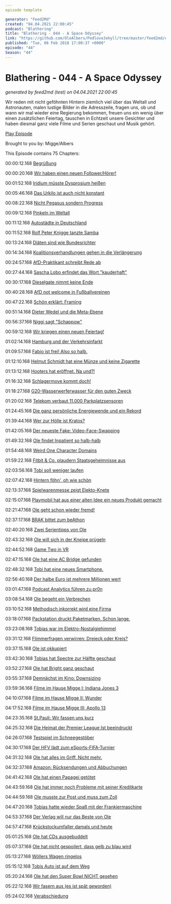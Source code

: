 ```yaml
---
episode template

generator: "Feed2Md"
created: "04.04.2021 22:00:45"
podcast: "Blathering"
title: "Blathering - 044 - A Space Odyssey"
link: "https://github.com/OleAlbers/PodloveJekyll/tree/master/feed2md/example/export/seasons/3/2018/2/Blathering - 044 - A Space Odyssey.md"
published: "Tue, 06 Feb 2018 17:00:37 +0000"
episode: "44"
Season: "44"
---
```


# Blathering - 044 - A Space Odyssey
_generated by feed2md (test) on 04.04.2021 22:00:45_

Wir reden mit nicht geföhnten Hintern ziemlich viel über das Weltall und Astronauten, malen lustige Bilder in die Adresszeile, fragen uns, ob und wann wir mal wieder eine Regierung bekommen, freuen uns ein wenig über einen zusätzlichen Feiertag, tauschen in Echtzeit unsere Gesichter und haben diesmal ganz viele Filme und Serien geschaut und Musik gehört.

[Play Episode](https://www.blathering.de/podlove/file/411/s/feed/c/mp3/blathering_044.mp3)

Brought to you by: Migge/Albers

This Episode contains 75 Chapters:


00:00:12.168 [Begrüßung]()

00:00:20.168 [Wir haben einen neuen Follower/Hörer!](https://www.zerberus-racing.de/)

00:01:52.168 [Iridium müsste Dysprosium heißen](https://cre.fm/cre214-satellitentelefonie)

00:05:46.168 [Das Urkilo ist auch nicht konstant](https://www.youtube.com/watch?v=SmSJXC6_qQ8)

00:08:22.168 [Nicht Pegasus sondern Progress](https://de.wikipedia.org/wiki/Progress)

00:09:12.168 [Pinkeln im Weltall](https://gizmodo.com/we-chatted-with-an-astronaut-about-showering-farting-1794538749)

00:11:12.168 [Autostädte in Deutschland]()

00:11:52.168 [Rolf Peter Knigge tanzte Samba](https://www.youtube.com/watch?v=dt89hkzBYTY)

00:13:24.168 [Diäten sind wie Bundesrichter](https://www.bundestag.de/service/glossar/glossar/D/diaeten/245378)

00:14:34.168 [Koalitionsverhandlungen gehen in die Verlängerung](https://www.kuechenstud.io/lagedernation/2018/02/03/ldn085-koalitionsvertrag-familiennachzug-einkommensverteilung-pisa-test/?t=14:11,23:06)

00:24:57.168 [AfD-Praktikant schreibt Rede ab](https://netzpolitik.org/2018/karaoke-im-landtag-wie-ein-afd-politiker-einen-artikel-von-uns-als-seine-eigene-rede-verkaufte/)

00:27:44.168 [Sascha Lobo erfindet das Wort "kauderhaft"](http://www.spiegel.de/netzwelt/web/volker-kauder-und-die-digitalisierung-jahrelang-taub-gestellt-kolumne-a-1190731.html)

00:30:17.168 [Dieselgate nimmt keine Ende](http://www.spektrum.de/news/skandal-oder-normal/1536637)

00:40:28.168 [AfD not welcome in Fußballvereinen](http://www.sueddeutsche.de/sport/fussballvs-afd-in-den-fussballverein-darf-nicht-jeder-rein-1.3842853)

00:47:22.168 [Schön erklärt: Framing](https://www.volksverpetzer.de/hintergrund/framing-asyl-hartz4/)

00:51:14.168 [Dieter Wedel und die Meta-Ebene](http://www.zeit.de/kultur/film/2018-01/dieter-wedel-vorwuerfe-zeit-magazin-verjaehrung)

00:56:37.168 [Niggi sagt "Schappow"](https://twitter.com/tmigge/status/956527445318033409)

00:59:12.168 [Wir kriegen einen neuen Feiertag!](https://www.abendblatt.de/hamburg/article213255661/Neuer-Feiertag-fuer-Hamburg-Abstimmung-im-Fruehjahr-geplant.html)

01:02:14.168 [Hamburg und der Verkehrsinfarkt](https://www.mopo.de/hamburg/hilfe--mein-viertel-platzt--hamburg-droht-der-verkehrs-infarkt-29266136)

01:09:57.168 [Fabio ist frei! Also so halb.](https://daserste.ndr.de/panorama/aktuell/G20-Haftbefehl-gegen-Fabio-V-aufgehoben,gzwanzig360.html)

01:12:10.168 [Helmut Schmidt hat eine Münze und keine Zigarette](http://sz-magazin.sueddeutsche.de/texte/anzeigen/46792/Typisch-deutsche-Geste)

01:13:12.168 [Hooters hat eröffnet. Na und?!](https://www.abendblatt.de/hamburg/article213038903/Hooters-verschiebt-Eroeffnung-an-der-Reeperbahn-erneut.html)

01:16:32.168 [Schlagermove kommt doch!](https://www.abendblatt.de/hamburg/article213287181/Entscheidung-Der-Schlagermove-bleibt-in-Hamburg.html)

01:18:27.168 [G20-Wasserwerferwasser für den guten Zweck](https://twitter.com/stammtischphilo/status/956805518760333313)

01:20:02.168 [Telekom verbaut  11.000 Parkplatzsensoren](https://www.golem.de/news/hamburg-sensoren-melden-freie-parkplaetze-1801-132484.html)

01:24:45.168 [Die ganz persönliche Energiewende und ein Rekord](http://www.cleanelectric.de/ioniq-rekordfahrt/)

01:39:44.168 [Wer zur Hölle ist Kratos?](https://www.youtube.com/watch?v=jCB36uNrZ9I)

01:42:05.168 [Der neueste Fake: Video-Face-Swapping](https://www.youtube.com/watch?v=6gT1H4oSzok)

01:49:32.168 [Ole findet Inpatient so halb-halb](https://www.youtube.com/watch?v=93tAD709NdU)

01:54:48.168 [Weird One Character Domains](https://ツ.ws/search?byChar=%F0%9F%8E%99)

01:59:22.168 [Fitbit & Co. plaudern Staatsgeheimnisse aus](https://www.washingtonpost.com/world/a-map-showing-the-users-of-fitness-devices-lets-the-world-see-where-us-soldiers-are-and-what-they-are-doing/2018/01/28/86915662-0441-11e8-aa61-f3391373867e_story.html)

02:03:56.168 [Tobi soll weniger laufen](https://www.theguardian.com/lifeandstyle/shortcuts/2018/jan/31/is-it-time-to-ditch-the-fitbit)

02:07:42.168 [Hintern föhn', oh wie schön](https://www.welt.de/wirtschaft/article172540260/Toilette-mit-Gesaessdusche-Das-Ende-vom-Klopapier.html)

02:13:37.168 [Spielwarenmesse zeigt Elekto-Knete](https://video.golem.de/audio-video/20548/wochenrueckblick-kw-05-2018.html)

02:15:07.168 [Playmobil hat aus einer alten Idee ein neues Produkt gemacht](https://www.youtube.com/watch?v=7YWTtCsvgvg)

02:21:47.168 [Ole geht schon wieder fremd!](http://nutflix.de/)

02:37:17.168 [BRAK bittet zum beAthon](https://www.lto.de/recht/juristen/b/beathon-anwaltspostfach-noch-mehr-sicherheitsluecken-bea-client-e2ee-verschluesselung-staatliche-ueberwachung/)

02:40:20.168 [Zwei Serientipps von Ole](https://en.wikipedia.org/wiki/Comedians_in_Cars_Getting_Coffee)

02:43:32.168 [Ole will sich in der Kneipe prügeln](https://www.youtube.com/watch?v=G1s1CaMK7AM)

02:44:52.168 [Game Two in VR](https://www.youtube.com/watch?v=sZlpIOUWf4g)

02:47:15.168 [Ole hat eine AC Bridge gefunden](https://twitter.com/stammtischphilo/status/958829306129641473)

02:48:32.168 [Tobi hat eine neues Smartphone.](https://www.inside-handy.de/handys/huawei-p-smart)

02:56:40.168 [Der halbe Euro ist mehrere Millionen wert](http://www.manager-magazin.de/koepfe/50-cent-us-rapper-aus-versehen-bitcoin-millionaer-a-1189747.html)

03:01:47.168 [Podcast Analytics führen zu pr0n](https://twitter.com/tobybaier/status/959077702555795456)

03:08:54.168 [Ole begeht ein Verbrechen](https://plus.google.com/+OleAlbers/posts/5kFFYDcufoW)

03:10:52.168 [Methodisch inkorrekt wird eine Firma](http://minkorrekt.de/amazon-link/)

03:18:07.168 [Packstation druckt Paketmarken. Schon lange.](https://www.paketda.de/dhl/mobile-paketmarke.php)

03:23:08.168 [Tobias war im Elektro-Nostalgiehimmel](https://de.wikipedia.org/wiki/Karl_Bartos)

03:31:12.168 [Flimmerfragen verwirren: Dreieck oder Kreis?](http://ironman.wikia.com/wiki/Mark_VI)

03:37:15.168 [Ole ist okkupiert](https://plus.google.com/+OleAlbers/posts/baP6swz9cAJ)

03:42:30.168 [Tobias hat Spectre zur Hälfte geschaut](https://www.youtube.com/watch?v=ii5jR9uC1s0)

03:52:27.168 [Ole hat Bright ganz geschaut](https://www.youtube.com/watch?v=6EZCBSsBxko)

03:55:37.168 [Demnächst im Kino: Downsizing](https://de.wikipedia.org/wiki/Downsizing_(Film))

03:59:36.168 [Filme im Hause Migge I: Indiana Jones 3](https://www.instagram.com/p/Bef5rMAhqFH)

04:10:07.168 [Filme im Hause Migge II: Wunder](https://www.youtube.com/watch?v=CTUSWiG8Hfk)

04:17:52.168 [Filme im Hause Migge III: Apollo 13](https://www.instagram.com/p/BexV8FvhOdm)

04:23:35.168 [St.Pauli: Wir fassen uns kurz](https://www.stefangroenveld.de/2018/lautes-schweigen-am-millerntor/)

04:25:32.168 [Die Heimat der Premier League Ist beeindruckt](https://www.mirror.co.uk/sport/football/news/st-pauli-oozes-respect-pride-11947863)

04:26:07.168 [Testspiel im Schneegestöber](http://hurz.me/sy)

04:30:17.168 [Der HFV lädt zum eSports-FIFA-Turnier](http://www.hfv.de/artikel/2-hfv-esports-meisterschaft-fifa-18/)

04:31:32.168 [Ole hat alles im Griff. Nicht mehr.](https://www.youtube.com/watch?v=OFyfhZ6pKC0)

04:32:37.168 [Amazon: Rücksendungen und Abbuchungen](https://www.recht-freundlich.de/internetbetrug-online/falsche-abbuchung)

04:41:42.168 [Ole hat einen Papagei getötet](https://twitter.com/stammtischphilo/status/956863170739662849)

04:43:59.168 [Ole hat immer noch Probleme mit seiner Kreditkarte](https://www.dkb.de/)

04:44:59.168 [Ole musste zur Post und muss zum Zoll](http://www.hamburg.de/branchenbuch/hamburg/eintrag/10497794/)

04:47:20.168 [Tobias hatte wieder Spaß mit der Frankiermaschine](https://www.francotyp.de/)

04:53:37.168 [Der Verlag will nur das Beste von Ole](http://www.alstervergnügen.com/)

04:57:47.168 [Krückstockumfaller damals und heute](https://twitter.com/stammtischphilo/status/955483104847810561)

05:01:25.168 [Ole hat CDs ausgebuddelt](https://www.youtube.com/watch?v=kO6BtpIzIiM)

05:07:37.168 [Ole hat nicht gespoilert, dass gelb zu blau wird](https://twitter.com/HamburgAirport/status/960520278433583104)

05:13:27.168 [Wöllers Wagen ringelos](https://www.medienkorrespondenz.de/ansichten-sachen/artikel/um-himmels-willen-woellers-wagen-ringelos.html)

05:15:12.168 [Tobis Auto ist auf dem Weg](http://www.hyundai.de/Modelle/IONIQ.html)

05:20:24.168 [Ole hat den Super Bowl NICHT gesehen](https://www.snopes.com/eagles-respond-trumps-congratulatory-tweet-vulgarity/)

05:22:12.168 [Wir fasern aus (es ist spät geworden)](https://www.golftime.de/post/schummelt-er-oder-fake-news)

05:24:02.168 [Verabschiedung]()


